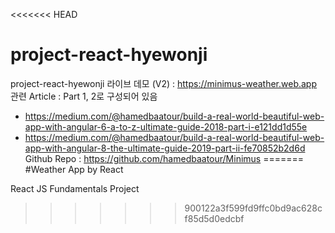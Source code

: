 <<<<<<< HEAD
# project-react-hyewonji
project-react-hyewonji
라이브 데모 (V2) : https://minimus-weather.web.app
관련 Article : Part 1, 2로 구성되어 있음
- https://medium.com/@hamedbaatour/build-a-real-world-beautiful-web-app-with-angular-6-a-to-z-ultimate-guide-2018-part-i-e121dd1d55e
- https://medium.com/@hamedbaatour/build-a-real-world-beautiful-web-app-with-angular-8-the-ultimate-guide-2019-part-ii-fe70852b2d6d
Github Repo : https://github.com/hamedbaatour/Minimus
=======
#Weather App by React

React JS Fundamentals Project
>>>>>>> 900122a3f599fd9ffc0bd9ac628cf85d5d0edcbf
